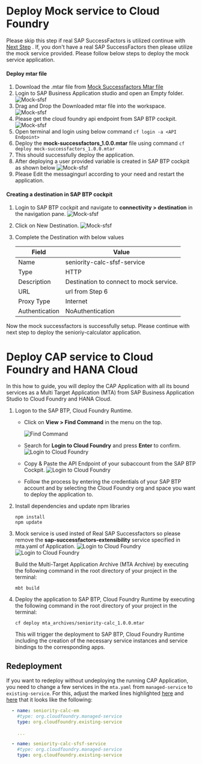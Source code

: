 # Deploy Mock service to Cloud Foundry
Please skip this step if real SAP SuccessFactors is utilized continue with [Next Step](#deploy-cap-service-to-cloud-foundry-and-hana-cloud) . If, you don't have a real SAP SuccessFactors then please utilize the mock service provided.
Please follow below steps to deploy the mock service application.
#### Deploy mtar file
1. Download the .mtar file from [Mock Successfactors Mtar file]()
2. Login to SAP Business Application studio and open an Empty folder.
![Mock-sfsf](./images/mocksfsf1.png)
3. Drag and Drop the Downloaded mtar file into the workspace.
![Mock-sfsf](./images/mocksfsf2.png)
4. Please get the cloud foundry api endpoint from SAP BTP cockpit.
![Mock-sfsf](./images/mocksfsf3.png)
5. Open terminal and login using below command
        ```cf login -a <API Endpoint>```
6. Deploy the **mock-successfactors_1.0.0.mtar** file using command
    ```cf deploy mock-successfactors_1.0.0.mtar```
7. This should successfully deploy the application.
8. After deploying a user provided variable is created in SAP BTP cockpit as shown below
![Mock-sfsf](./images/mocksfsf4.png)
9. Please Edit the messagingurl according to your need and restart the application.
#### Creating a destination in SAP BTP cockpit
1. Login to SAP BTP cockpit and navigate to **connectivity > destination** in the navigation pane.
![Mock-sfsf](./images/mocksfsf5.png)
2. Click on New Destination.
![Mock-sfsf](./images/mocksfsf6.png)
3. Complete the Destination with below values

    | Field | Value         |
    |--------|------------------|
    | Name  | seniority-calc-sfsf-service | 
    | Type  | HTTP  |
    | Description  | Destination to connect to mock service. |
    | URL  | url from Step 6    |
    | Proxy Type  | Internet     |
    | Authentication  | NoAuthentication |

Now the mock successfactors is successfully setup. Please continue with next step to deploy the senioriy-calculator application.

# Deploy CAP service to Cloud Foundry and HANA Cloud

In this how to guide, you will deploy the CAP Application with all its bound services as a Multi Target Application (MTA) from SAP Business Application Studio to Cloud Foundry and HANA Cloud.

1. Logon to the SAP BTP, Cloud Foundry Runtime. 

    - Click on **View > Find Command** in the menu on the top.
   
      ![Find Command](./images/bas-0.png)
    - Search for **Login to Cloud Foundry** and press **Enter** to confirm.
      ![Login to Cloud Foundry](./images/bas-1.png)

    - Copy & Paste the API Endpoint of your subaccount from the SAP BTP Cockpit. 
      ![Login to Cloud Foundry](./images/bas-2.png)
 
    - Follow the process by entering the credentials of your SAP BTP account and by selecting the Cloud Foundry org and space you want to deploy the application to.

2. Install dependencies and update npm libraries

    ```
    npm install
    npm update
    ```
    
3. Mock service is used insted of Real SAP Successfactors so please remove the **sap-successfactors-extensibility** service specified in mta.yaml of Application. 
![Login to Cloud Foundry](./images/mocksfsf7.png)
![Login to Cloud Foundry](./images/mocksfsf8.png)

    Build the Multi-Target Application Archive (MTA Archive) by executing the following command in the root directory of your project in the terminal:

    ```
    mbt build
    ```

4. Deploy the application to SAP BTP, Cloud Foundry Runtime by executing the following command in the root directory of your project in the terminal:

    ```
    cf deploy mta_archives/seniority-calc_1.0.0.mtar
    ```

    This will trigger the deployment to SAP BTP, Cloud Foundry Runtime including the creation of the necessary service instances and service bindings to the corresponding apps.

## Redeployment
If you want to redeploy without undeploying the running CAP Application, you need to change a few services in the ```mta.yaml``` from ```managed-service``` to ```existing-service```. For this, adjust the marked lines highlighted [here](https://github.com/SAP-samples/successfactors-extension-calculate-employee-seniority/blob/main/mta.yaml#L49-L50) and [here](https://github.com/SAP-samples/successfactors-extension-calculate-employee-seniority/blob/main/mta.yaml#L61-L62) that it looks like the following:

```yaml
  - name: seniority-calc-em
    #type: org.cloudfoundry.managed-service
    type: org.cloudfoundry.existing-service
    
    ...

  - name: seniority-calc-sfsf-service
    #type: org.cloudfoundry.managed-service
    type: org.cloudfoundry.existing-service
```
